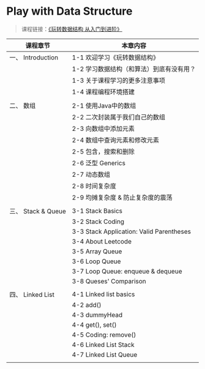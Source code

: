 # Play with Data Structure

>课程链接：[《玩转数据结构 从入门到进阶》](https://coding.imooc.com/class/207.html#Anchor)

| 课程章节   		|  本章内容 					  				| 
| -----------------	| --------------------------------------	| 
| 一、 Introduction  | 1-1 欢迎学习《玩转数据结构》					|   
|					| 1-2 学习数据结构（和算法）到底有没有用？		| 
|					| 1-3 关于课程学习的更多注意事项				|
|					| 1-4 课程编程环境搭建						| 
|					| 											|
| 二、 数组			| 2-1 使用Java中的数组						| 
|					| 2-2 二次封装属于我们自己的数组 				| 
|					| 2-3 向数组中添加元素						| 
|					| 2-4 数组中查询元素和修改元素 				| 
|					| 2-5 包含，搜索和删除						| 
| 					| 2-6 泛型 Generics 							| 
| 					| 2-7 动态数组 								| 
| 					| 2-8 时间复杂度 							| 
|  					| 2-9 均摊复杂度 & 防止复杂度的震荡 			| 
| 					| 											|
| 三、 Stack & Queue	| 3-1 Stack Basics
| 					| 3-2 Stack Coding
| 					| 3-3 Stack Application: Valid Parentheses
| 					| 3-4 About Leetcode
| 					| 3-5 Array Queue
| 					| 3-6 Loop Queue
| 					| 3-7 Loop Queue: enqueue & dequeue
| 					| 3-8 Queses' Comparison
| 					|
| 四、 Linked List  	| 4-1 Linked list basics
| 					| 4-2 add()
| 					| 4-3 dummyHead
| 					| 4-4 get(), set()
| 					| 4-5 Coding: remove()
| 					| 4-6 Linked List Stack
| 					| 4-7 Linked List Queue
| 					|

